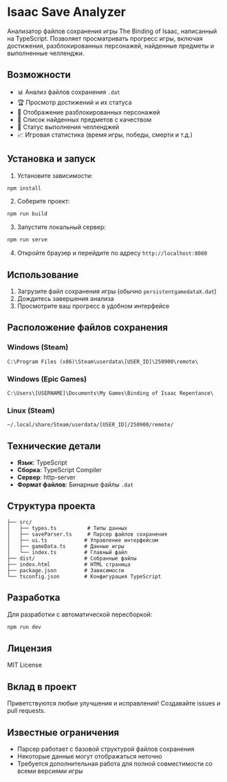 # Isaac Save Analyzer

Анализатор файлов сохранения игры The Binding of Isaac, написанный на TypeScript. Позволяет просматривать прогресс игры, включая достижения, разблокированных персонажей, найденные предметы и выполненные челленджи.

## Возможности

- 📊 Анализ файлов сохранения `.dat`
- 🏆 Просмотр достижений и их статуса
- 👥 Отображение разблокированных персонажей
- 🎒 Список найденных предметов с качеством
- 🎯 Статус выполнения челленджей
- 📈 Игровая статистика (время игры, победы, смерти и т.д.)

## Установка и запуск

1. Установите зависимости:
```bash
npm install
```

2. Соберите проект:
```bash
npm run build
```

3. Запустите локальный сервер:
```bash
npm run serve
```

4. Откройте браузер и перейдите по адресу `http://localhost:8080`

## Использование

1. Загрузите файл сохранения игры (обычно `persistentgamedataX.dat`)
2. Дождитесь завершения анализа
3. Просмотрите ваш прогресс в удобном интерфейсе

## Расположение файлов сохранения

### Windows (Steam)
```
C:\Program Files (x86)\Steam\userdata\[USER_ID]\250900\remote\
```

### Windows (Epic Games)
```
C:\Users\[USERNAME]\Documents\My Games\Binding of Isaac Repentance\
```

### Linux (Steam)
```
~/.local/share/Steam/userdata/[USER_ID]/250900/remote/
```

## Технические детали

- **Язык**: TypeScript
- **Сборка**: TypeScript Compiler
- **Сервер**: http-server
- **Формат файлов**: Бинарные файлы `.dat`

## Структура проекта

```
├── src/
│   ├── types.ts          # Типы данных
│   ├── saveParser.ts     # Парсер файлов сохранения
│   ├── ui.ts            # Управление интерфейсом
│   ├── gameData.ts      # Данные игры
│   └── index.ts         # Главный файл
├── dist/                # Собранные файлы
├── index.html           # HTML страница
├── package.json         # Зависимости
└── tsconfig.json        # Конфигурация TypeScript
```

## Разработка

Для разработки с автоматической пересборкой:
```bash
npm run dev
```

## Лицензия

MIT License

## Вклад в проект

Приветствуются любые улучшения и исправления! Создавайте issues и pull requests.

## Известные ограничения

- Парсер работает с базовой структурой файлов сохранения
- Некоторые данные могут отображаться неточно
- Требуется дополнительная работа для полной совместимости со всеми версиями игры
